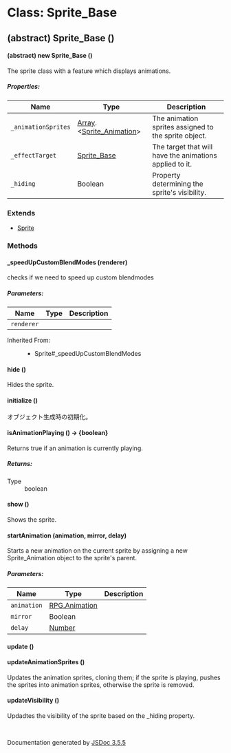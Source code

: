 # Class: Sprite_Base

## (abstract) Sprite_Base ()

#### (abstract) new Sprite_Base ()

The sprite class with a feature which displays animations.

##### Properties:

| Name | Type | Description |
| --- | --- | --- |
| `_animationSprites` | [Array](Array.html).<[Sprite_Animation](Sprite_Animation.html)> | The animation sprites assigned to the sprite object. |
| `_effectTarget` | [Sprite_Base](Sprite_Base.html) | The target that will have the animations applied to it. |
| `_hiding` | Boolean | Property determining the sprite's visibility. |

<dl>
</dl>

### Extends

* [Sprite](Sprite.html)

### Methods

#### _speedUpCustomBlendModes (renderer)

checks if we need to speed up custom blendmodes

##### Parameters:

| Name | Type | Description |
| --- | --- | --- |
| `renderer` |  |  |

<dl>
                <dt>Inherited From:</dt>
                <dd>
                    <ul>
                        <li>
                            <a>Sprite#_speedUpCustomBlendModes</a>
                        </li>
                    </ul>
                </dd>
            </dl>

#### hide ()

Hides the sprite.
<dl>
</dl>

#### initialize ()

 オブジェクト生成時の初期化。
<dl>
</dl>

#### isAnimationPlaying () → {boolean}

Returns true if an animation is currently playing.
<dl>
</dl>

##### Returns:

<dl>
                <dt> Type </dt>
                <dd>
                    <span>boolean</span>
                </dd>
            </dl>

#### show ()

Shows the sprite.
<dl>
</dl>

#### startAnimation (animation, mirror, delay)

Starts a new animation on the current sprite by assigning a new Sprite_Animation object to the sprite's parent.

##### Parameters:

| Name | Type | Description |
| --- | --- | --- |
| `animation` | [RPG.Animation](RPG.Animation.html) |  |
| `mirror` | Boolean |  |
| `delay` | [Number](Number.html) |  |

<dl>
</dl>

#### update ()

<dl>
</dl>

#### updateAnimationSprites ()

Updates the animation sprites, cloning them; if the sprite is playing, pushes the sprites into animation sprites, otherwise the sprite is removed.
<dl>
</dl>

#### updateVisibility ()

Updadtes the visibility of the sprite based on the _hiding property.
<dl>
</dl>
 <br>

  Documentation generated by [JSDoc 3.5.5](https://github.com/jsdoc3/jsdoc)

